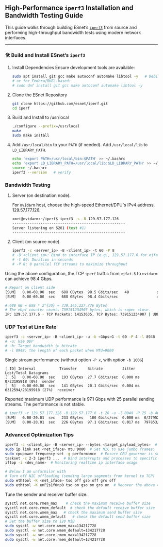 ## High-Performance `iperf3` Installation and Bandwidth Testing Guide

This guide walks through building ESnet’s [`iperf3`](https://github.com/esnet/iperf) from source and performing high-throughput bandwidth tests using modern network interfaces.

---

### 🛠️ Build and Install ESnet’s `iperf3`

1. Install Dependencies
Ensure development tools are available:

    ```bash
    sudo apt install git gcc make autoconf automake libtool -y   # Debian/Ubuntu
    # or for Fedora/RHEL-based:
    # sudo dnf install git gcc make autoconf automake libtool -y
    ```
2. Clone the ESnet Repository
    ```bash
    git clone https://github.com/esnet/iperf.git
    cd iperf
    ```
3. Build and Install to /usr/local
    ```bash
    ./configure --prefix=/usr/local
    make
    sudo make install
    ```

4. Add `/usr/local/bin` to your `PATH` (if needed). Add `/usr/local/lib` to `LD_LIBRARY_PATH`.
    ```bash
    echo 'export PATH=/usr/local/bin:$PATH' >> ~/.bashrc
    echo 'export LD_LIBRARY_PATH=/usr/local/lib:$LD_LIBRARY_PATH' >> ~/.bashrc
    source ~/.bashrc
    iperf3 --version   # verify
    ```


### Bandwidth Testing
1. Server (on destination node). 
   
   For `nvidarm` host, choose the high-speed Ethernet/DPU's IPv4 address, 129.57.177.126.
    ```bash
    xmei@nvidarm:~/iperf$ iperf3 -s -B 129.57.177.126
    ----------------------------------------------------
    Server listening on 5201 (test #1)
    ----------------------------------------------------
    ```
2. Client (on source node).
   
    ```bash
    iperf3 -c <server_ip> -B <client_ip> -t 60 -P 8
    # -B <client_ip>: Bind to interface IP (e.g., 129.57.177.6 for ejfat6's high speed Ethernet)
    # -t 60: Duration in seconds
    # -P 8: 8 parallel TCP streams to maximize throughput
    ```

Using the above configuration, the TCP `iperf` traffic from `ejfat-6` to `nvidarm` can achieve 98.4 Gbps.

```bash
# Report on client side
[SUM]   0.00-60.00  sec   688 GBytes  98.5 Gbits/sec   48             sender  # 48 refers to total retransmission packets
[SUM]   0.00-60.00  sec   688 GBytes  98.4 Gbits/sec                  receiver

# 688 GB = 688 * 2^{30} = 739,145,227,776 Bytes
# The ebpf counter counts 739151234907 bytes, which is super close.
IP: 129.57.177.6 - TCP Packets: 14153635, TCP Bytes: 739151234907 | UDP Packets: 0, UDP Bytes: 0   
```

### UDP Test at Line Rate
```bash
iperf3 -c <server_ip> -B <client_ip> -u -b <Gbps>G -t 60 -P 4 -l 8948
# -u: Use UDP
# -b: Target bandwidth in bitrate
# -l 8948: the length of each packet when MTU=9000
```

Single stream performance (without option `-P x`, with option `-b 100G`)
```
[ ID] Interval           Transfer     Bitrate         Jitter    Lost/Total Datagrams
[  5]   0.00-60.00  sec   193 GBytes  27.7 Gbits/sec  0.000 ms  0/23195918 (0%)  sender
[  5]   0.00-60.00  sec   141 GBytes  20.1 Gbits/sec  0.004 ms  6312594/23195918 (27%)  receiver
```

Reported maximum UDP performance is 97.1 Gbps with 25 parallel sending streams. The performance is not stable.
```bash
# iperf3 -c 129.57.177.126 -B 129.57.177.6 -t 20 -u -l 8948 -P 25 -b 4G
[SUM]   0.00-20.01  sec   233 GBytes   100 Gbits/sec  0.000 ms  0/27952582 (0%)  sender
[SUM]   0.00-20.01  sec   226 GBytes  97.1 Gbits/sec  0.017 ms  797853/27950551 (2.9%)  receiver
```

### Advanced Optimization Tips

```bash
iperf3 -c <client_ip> -B <server_ip> --bytes <target_payload_bytes>  # Send a total of <target_payload_bytes>B payload data. Values too small do not have effect.
sudo ip link set <net_iface> mtu 9000  # Set NIC to use jumbo frames:
sudo cpupower frequency-set -g performance  # Ensure CPU governor is set to performance
taskset -c 2-3 iperf3 ...  # Bind interrupts and processes to specific cores (advanced)
iftop -i <dev_name>  # Monitoring realtime ip interface usage

# Below I am unfarmilar with
# Turn off NIC offloading (sending large segments from kernel to TCP)
sudo ethtool -K <net_iface> tso off gso off gro off
sudo ethtool -K enP2s1f0np0 tso on gso on gro on  # Recover the above change.
```

Tune the sender and receiver buffer size.

```bash
sysctl net.core.rmem_max    # check the maximum receive buffer size
sysctl net.core.rmem_default  # check the default receive buffer size
sysctl net.core.wmem_max   # check the maximum send buffer size
sysctl net.core.wmem_default   # check the default send buffer size
# Set the buffer size to 128 MiB
sudo sysctl -w net.core.wmem_max=134217728
sudo sysctl -w net.core.wmem_default=134217728
sudo sysctl -w net.core.rmem_max=134217728
sudo sysctl -w net.core.rmem_default=134217728
```

